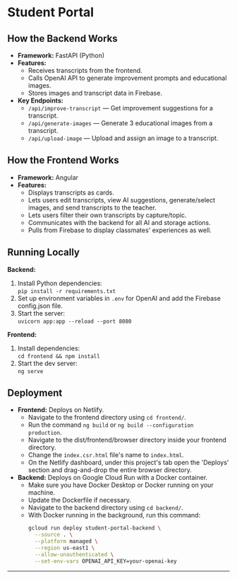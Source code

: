 # Student Portal

## How the Backend Works

- **Framework:** FastAPI (Python)
- **Features:**
  - Receives transcripts from the frontend.
  - Calls OpenAI API to generate improvement prompts and educational images.
  - Stores images and transcript data in Firebase.
- **Key Endpoints:**
  - `/api/improve-transcript` — Get improvement suggestions for a transcript.
  - `/api/generate-images` — Generate 3 educational images from a transcript.
  - `/api/upload-image` — Upload and assign an image to a transcript.

## How the Frontend Works

- **Framework:** Angular
- **Features:**
  - Displays transcripts as cards.
  - Lets users edit transcripts, view AI suggestions, generate/select images, and send transcripts to the teacher.
  - Lets users filter their own transcripts by capture/topic.
  - Communicates with the backend for all AI and storage actions.
  - Pulls from Firebase to display classmates' experiences as well.

## Running Locally

**Backend:**
1. Install Python dependencies:  
   `pip install -r requirements.txt`
2. Set up environment variables in `.env` for OpenAI and add the Firebase config.json file.
3. Start the server:  
   `uvicorn app:app --reload --port 8080`

**Frontend:**
1. Install dependencies:  
   `cd frontend && npm install`
2. Start the dev server:  
   `ng serve`

## Deployment

- **Frontend:** Deploys on Netlify.
  - Navigate to the frontend directory using `cd frontend/`.
  - Run the command `ng build` or `ng build --configuration production`.
  - Navigate to the dist/frontend/browser directory inside your frontend directory.
  - Change the `index.csr.html` file's name to `index.html`.
  - On the Netlify dashboard, under this project's tab open the 'Deploys' section and drag-and-drop the entire browser directory.
- **Backend:** Deploys on Google Cloud Run with a Docker container.
  - Make sure you have Docker Desktop or Docker running on your machine.
  - Update the Dockerfile if necessary.
  - Navigate to the backend directory using `cd backend/`.
  - With Docker running in the background, run this command:
    ```bash
    gcloud run deploy student-portal-backend \
      --source . \
      --platform managed \
      --region us-east1 \
      --allow-unauthenticated \
      --set-env-vars OPENAI_API_KEY=your-openai-key
    ```
---
